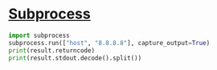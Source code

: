# [Subprocess](https://docs.python.org/3/library/subprocess.html)
```py
import subprocess
subprocess.run(["host", "8.8.8.8"], capture_output=True)
print(result.returncode)
print(result.stdout.decode().split())
```